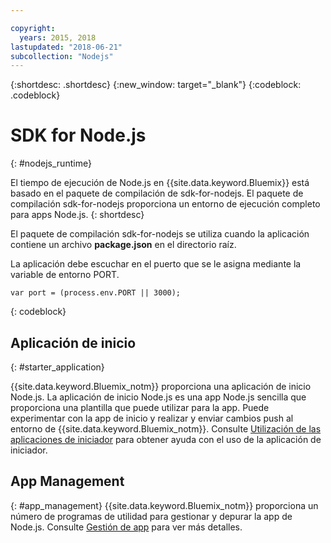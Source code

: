 ```yaml
---

copyright:
  years: 2015, 2018
lastupdated: "2018-06-21"
subcollection: "Nodejs"
---
```


{:shortdesc: .shortdesc}
{:new_window: target="_blank"}
{:codeblock: .codeblock}


# SDK for Node.js
{: #nodejs_runtime}

El tiempo de ejecución de Node.js en {{site.data.keyword.Bluemix}} está basado en el paquete de compilación de sdk-for-nodejs.
El paquete de compilación sdk-for-nodejs proporciona un entorno de ejecución completo para apps Node.js.
{: shortdesc}

El paquete de compilación sdk-for-nodejs se utiliza cuando la aplicación contiene un archivo **package.json** en el directorio raíz.

La aplicación debe escuchar en el puerto que se le asigna mediante la variable de entorno PORT.
```
var port = (process.env.PORT || 3000);
```
{: codeblock}

## Aplicación de inicio
{: #starter_application}

{{site.data.keyword.Bluemix_notm}} proporciona una aplicación de inicio Node.js.  La aplicación de inicio Node.js es una app Node.js sencilla que proporciona una plantilla que puede utilizar para la app. Puede experimentar con la app de inicio y realizar y enviar cambios push al entorno de {{site.data.keyword.Bluemix_notm}}. Consulte [Utilización de las aplicaciones de iniciador](/docs/runtimes-common/starter_app_usage.html) para obtener ayuda con el uso de la aplicación de iniciador.

## App Management
{: #app_management}
{{site.data.keyword.Bluemix_notm}} proporciona un número de programas de utilidad para gestionar y depurar la app de Node.js.  Consulte [Gestión de app](/docs/runtimes-common/app_mng.html) para ver más detalles.
